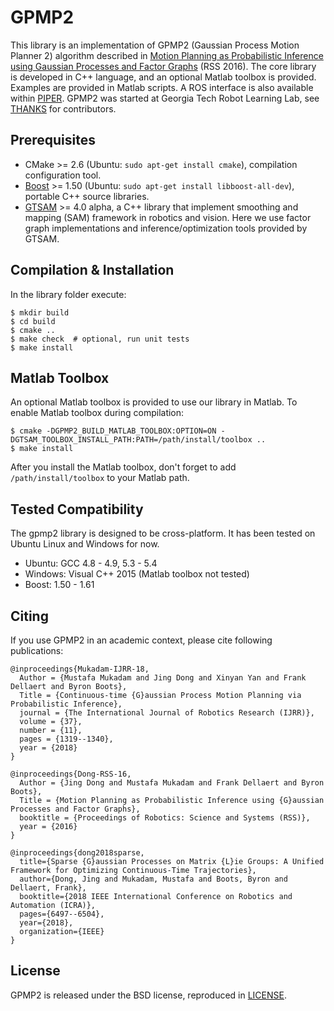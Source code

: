GPMP2
===================================================
This library is an implementation of GPMP2 (Gaussian Process Motion Planner 2) algorithm described in [Motion Planning as Probabilistic Inference using Gaussian Processes and Factor Graphs](http://www.cc.gatech.edu/~bboots3/files/GPMP2.pdf) (RSS 2016). The core library is developed in C++ language, and an optional Matlab toolbox is provided. Examples are provided in Matlab scripts. A ROS interface is also available within [PIPER](https://github.com/gtrll/piper). GPMP2 was started at Georgia Tech Robot Learning Lab, see [THANKS](THANKS.md) for contributors.


Prerequisites
------

- CMake >= 2.6 (Ubuntu: `sudo apt-get install cmake`), compilation configuration tool.
- [Boost](http://www.boost.org/) >= 1.50 (Ubuntu: `sudo apt-get install libboost-all-dev`), portable C++ source libraries.
- [GTSAM](https://github.com/borglab/gtsam) >= 4.0 alpha, a C++ library that implement smoothing and mapping (SAM) framework in robotics and vision.
Here we use factor graph implementations and inference/optimization tools provided by GTSAM.

Compilation & Installation
------

In the library folder execute:

```
$ mkdir build
$ cd build
$ cmake ..
$ make check  # optional, run unit tests
$ make install
```

Matlab Toolbox
-----

An optional Matlab toolbox is provided to use our library in Matlab. To enable Matlab toolbox during compilation:

```
$ cmake -DGPMP2_BUILD_MATLAB_TOOLBOX:OPTION=ON -DGTSAM_TOOLBOX_INSTALL_PATH:PATH=/path/install/toolbox ..
$ make install
```

After you install the Matlab toolbox, don't forget to add `/path/install/toolbox` to your Matlab path.


Tested Compatibility
-----

The gpmp2 library is designed to be cross-platform. It has been tested on Ubuntu Linux and Windows for now.

- Ubuntu: GCC 4.8 - 4.9, 5.3 - 5.4
- Windows: Visual C++ 2015 (Matlab toolbox not tested)
- Boost: 1.50 - 1.61


Citing
-----

If you use GPMP2 in an academic context, please cite following publications:

```
@inproceedings{Mukadam-IJRR-18,
  Author = {Mustafa Mukadam and Jing Dong and Xinyan Yan and Frank Dellaert and Byron Boots},
  Title = {Continuous-time {G}aussian Process Motion Planning via Probabilistic Inference},
  journal = {The International Journal of Robotics Research (IJRR)},
  volume = {37},
  number = {11},
  pages = {1319--1340},
  year = {2018}
}

@inproceedings{Dong-RSS-16,
  Author = {Jing Dong and Mustafa Mukadam and Frank Dellaert and Byron Boots},
  Title = {Motion Planning as Probabilistic Inference using {G}aussian Processes and Factor Graphs},
  booktitle = {Proceedings of Robotics: Science and Systems (RSS)},
  year = {2016}
}

@inproceedings{dong2018sparse,
  title={Sparse {G}aussian Processes on Matrix {L}ie Groups: A Unified Framework for Optimizing Continuous-Time Trajectories},
  author={Dong, Jing and Mukadam, Mustafa and Boots, Byron and Dellaert, Frank},
  booktitle={2018 IEEE International Conference on Robotics and Automation (ICRA)},
  pages={6497--6504},
  year={2018},
  organization={IEEE}
}
```


License
-----

GPMP2 is released under the BSD license, reproduced in [LICENSE](LICENSE).

